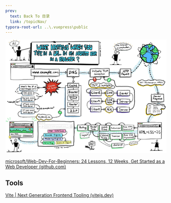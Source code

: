 ```yaml
---
prev:
  text: Back To 目录
  link: /topicNav/
typora-root-url: ..\.vuepress\public
---
```








![img](../.vuepress/public/images/webdev/browser.jpg)

[microsoft/Web-Dev-For-Beginners: 24 Lessons, 12 Weeks, Get Started as a Web Developer (github.com)](https://github.com/microsoft/Web-Dev-For-Beginners)



## Tools

[Vite | Next Generation Frontend Tooling (vitejs.dev)](https://vitejs.dev/)
